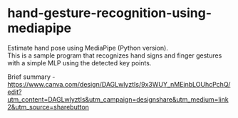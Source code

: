 # hand-gesture-recognition-using-mediapipe
Estimate hand pose using MediaPipe (Python version).<br> This is a sample 
program that recognizes hand signs and finger gestures with a simple MLP using the detected key points.


Brief summary - https://www.canva.com/design/DAGLwlyztIs/9x3WUY_nMEjnbLOUhcPchQ/edit?utm_content=DAGLwlyztIs&utm_campaign=designshare&utm_medium=link2&utm_source=sharebutton
